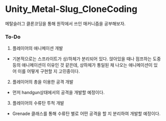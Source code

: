 # Unity_Metal-Slug_CloneCoding
메탈슬러그 클론코딩을 통해 원작에서 쓰인 매커니즘을 공부해보자.  

### To-Do

1. 플레이어의 애니메이션 개발  
 - 기본적으로는 스프라이트가 상/하체가 분리되어 있다. 앉아있을 때나 점프하는 도중 등의 애니메이션이 이유인 것 같은데, 상하체가 통일된 채 나오는 애니메이션이 있어 이를 어떻게 구현할 지 고민중이다.  

2. 플레이어의 총을 이용한 공격 개발  
 - 먼저 handgun상태에서의 공격을 개발할 예정이다.  

3. 플레이어의 수류탄 투척 개발  
 - Grenade 클래스를 통해 수류탄 별로 어떤 공격을 할 지 분리하여 개발할 예정이다.